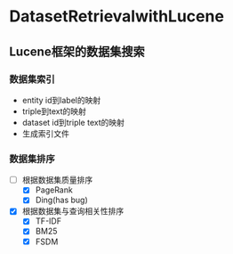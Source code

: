 # DatasetRetrievalwithLucene
## Lucene框架的数据集搜索

### 数据集索引
- entity id到label的映射
- triple到text的映射
- dataset id到triple text的映射
- 生成索引文件
### 数据集排序
- [ ] 根据数据集质量排序
  - [x] PageRank
  - [x] Ding(has bug) 
- [x] 根据数据集与查询相关性排序
  - [x] TF-IDF
  - [x] BM25
  - [x] FSDM
